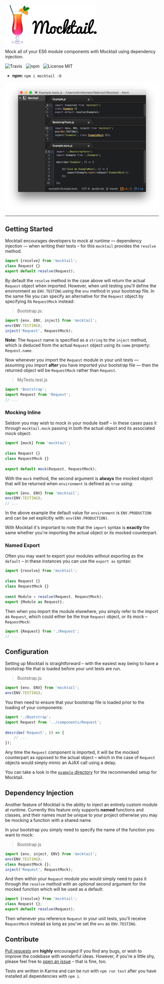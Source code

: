 <img src="media/Mocktail.png" width="300" alt="Mocktail" />

Mock all of your ES6 module components with Mocktail using dependency injection.

![Travis](http://img.shields.io/travis/Wildhoney/Mocktail.svg?style=flat-square)
&nbsp;
![npm](http://img.shields.io/npm/v/mocktail.svg?style=flat-square)
&nbsp;
![License MIT](http://img.shields.io/badge/License-MIT-lightgrey.svg?style=flat-square)

* **npm:** `npm i mocktail -D`

![Screenshot](media/Screenshot.png)

---

## Getting Started

Mocktail encourages developers to mock at runtime &mdash; dependency injection &mdash; when writing their tests &ndash; for this `mocktail` provides the `resolve` method.

```javascript
import {resolve} from 'mocktail';
class Request {}
export default resolve(Request);
```

By default the `resolve` method in the case above will return the actual `Request` object when imported. However, when unit testing you'll define the environment as `ENV.TESTING` using the `env` method in your bootstrap file. In the same file you can specify an alternative for the `Request` object by specifying its `RequestMock` instead:

> Bootstrap.js:
```javascript
import {env, ENV, inject} from 'mocktail';
env(ENV.TESTING);
inject('Request', RequestMock);
```

**Note:** The `Request` name is specified as a `string` to the `inject` method, which is deduced from the actual `Request` object using its `name` property: `Request.name`.

Now whenever you import the `Request` module in your unit tests &mdash; assuming you import **after** you have imported your bootstrap file &mdash; then the returned object will be `RequestMock` rather than `Request`.

> MyTests.test.js
```javascript
import 'Bootstrap';
import Request from 'Request';
// ...
```

### Mocking Inline

Seldom you may wish to mock in your module itself &ndash; in these cases pass it through `mocktail.mock` passing in both the actual object and its associated mock object:

```javascript
import {mock} from 'mocktail';

class Request {}
class RequestMock {}

export default mock(Request, RequestMock);
```

With the `mock` method, the second argument is **always** the mocked object that will be returned when `environment` is defined as `true` using:

```javascript
import {env, ENV} from 'mocktail';
env(ENV.TESTING);
// ...
```

In the above example the default value for `environment` is `ENV.PRODUCTION` and can be set explicitly with: `env(ENV.PRODUCTION)`.

With Mocktail it's important to note that the `import` syntax is **exactly** the same whether you're importing the actual object or its mocked counterpart.

### Named Export

Often you may want to export your modules without exporting as the `default` &ndash; in these instances you can use the `export as` syntax:

```javascript
import {resolve} from 'mocktail';

class Request {}
class RequestMock {}

const Module = resolve(Request, RequestMock);
export {Module as Request};
```

Then when you import the module elsewhere, you simply refer to the import as `Request`, which could either be the true `Request` object, or its mock &ndash; `RequestMock`:

```javascript
import {Request} from './Request';
// ...
```

## Configuration

Setting up Mocktail is straightforward &ndash; with the easiest way being to have a bootstrap file that is loaded before your unit tests are run.

> Bootstrap.js:
```javascript
import {env, ENV} from 'mocktail';
env(ENV.TESTING);
```

You then need to ensure that your bootstrap file is loaded prior to the loading of your components:

```javascript
import './Bootstrap';
import Request from '../components/Request';

describe('Request', () => {
    // ...
});
```

Any time the `Request` component is imported, it will be the mocked counterpart as opposed to the actual object &ndash; which in the case of `Request` objects would simply mimic an AJAX call using a delay.

You can take a look in the [`example` directory](https://github.com/Wildhoney/Mocktail/blob/master/example) for the recommended setup for Mocktail.

## Dependency Injection

Another feature of Mocktail is the ability to inject an entirely custom module at runtime. Currently this feature only supports **named** functions and classes, and their names must be unique to your project otherwise you may be mocking a function with a shared name.

In your bootstrap you simply need to specify the name of the function you want to mock:

> Bootstrap.js
```javascript
import {env, inject, ENV} from 'mocktail';
env(ENV.TESTING);
class RequestMock {};
inject('Request', RequestMock);
```

And then within your `Request` module you would simply need to pass it through the `resolve` method with an *optional* second argument for the mocked function which will be used as a default:

```javascript
import {resolve} from 'mocktail';
class Request {};
export default resolve(Request);
```

Then whenever you reference `Request` in your unit tests, you'll receive `RequestMock` instead as long as you've set the `env` as `ENV.TESTING`.

## Contribute

[Pull requests](https://github.com/Wildhoney/Mocktail/pulls) are **highly** encouraged if you find any bugs, or wish to improve the codebase with wonderful ideas. However, if you're a little shy, please feel free to [open an issue](https://github.com/Wildhoney/Mocktail/issues) &ndash; that is fine, too.

Tests are written in Karma and can be run with `npm run test` after you have installed all dependencies with `npm i`.
